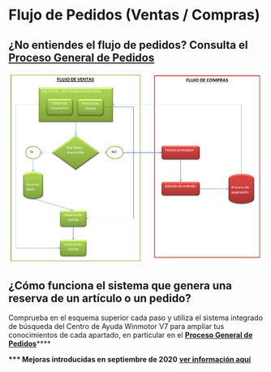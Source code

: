 # Flujo de Pedidos (Ventas / Compras)

## ¿No entiendes el flujo de pedidos? Consulta el [Proceso General de Pedidos](../../manuales/albaranes/pedidos/proceso-general-de-pedidos.md)

![Sigue las líneas y consulta en la búsqueda el apartado donde tengas dudas](<../../.gitbook/assets/image (73).png>)

## ¿Cómo funciona el sistema que genera una reserva de un artículo o un pedido?

Comprueba en el esquema superior cada paso y utiliza el sistema integrado de búsqueda del Centro de Ayuda Winmotor V7 para ampliar tus conocimientos de cada apartado, en particular en el [**Proceso General de Pedidos**](../../manuales/albaranes/pedidos/proceso-general-de-pedidos.md)\*\*\*\*

**\*\*\* Mejoras introducidas en septiembre de 2020** [**ver información aquí**](../../manuales/albaranes/pedidos/proceso-general-de-pedidos.md)
